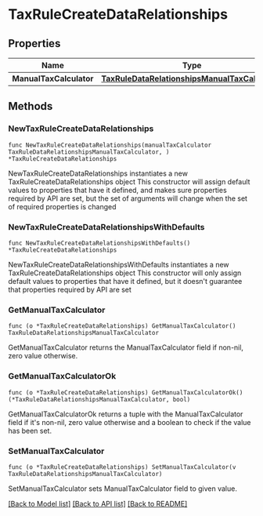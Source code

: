 # TaxRuleCreateDataRelationships

## Properties

Name | Type | Description | Notes
------------ | ------------- | ------------- | -------------
**ManualTaxCalculator** | [**TaxRuleDataRelationshipsManualTaxCalculator**](TaxRuleDataRelationshipsManualTaxCalculator.md) |  | 

## Methods

### NewTaxRuleCreateDataRelationships

`func NewTaxRuleCreateDataRelationships(manualTaxCalculator TaxRuleDataRelationshipsManualTaxCalculator, ) *TaxRuleCreateDataRelationships`

NewTaxRuleCreateDataRelationships instantiates a new TaxRuleCreateDataRelationships object
This constructor will assign default values to properties that have it defined,
and makes sure properties required by API are set, but the set of arguments
will change when the set of required properties is changed

### NewTaxRuleCreateDataRelationshipsWithDefaults

`func NewTaxRuleCreateDataRelationshipsWithDefaults() *TaxRuleCreateDataRelationships`

NewTaxRuleCreateDataRelationshipsWithDefaults instantiates a new TaxRuleCreateDataRelationships object
This constructor will only assign default values to properties that have it defined,
but it doesn't guarantee that properties required by API are set

### GetManualTaxCalculator

`func (o *TaxRuleCreateDataRelationships) GetManualTaxCalculator() TaxRuleDataRelationshipsManualTaxCalculator`

GetManualTaxCalculator returns the ManualTaxCalculator field if non-nil, zero value otherwise.

### GetManualTaxCalculatorOk

`func (o *TaxRuleCreateDataRelationships) GetManualTaxCalculatorOk() (*TaxRuleDataRelationshipsManualTaxCalculator, bool)`

GetManualTaxCalculatorOk returns a tuple with the ManualTaxCalculator field if it's non-nil, zero value otherwise
and a boolean to check if the value has been set.

### SetManualTaxCalculator

`func (o *TaxRuleCreateDataRelationships) SetManualTaxCalculator(v TaxRuleDataRelationshipsManualTaxCalculator)`

SetManualTaxCalculator sets ManualTaxCalculator field to given value.



[[Back to Model list]](../README.md#documentation-for-models) [[Back to API list]](../README.md#documentation-for-api-endpoints) [[Back to README]](../README.md)


